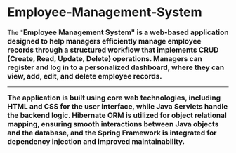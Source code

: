 # Employee-Management-System
 The "<b style="font-size:16px;">Employee Management System"<b> is a web-based application designed to help managers  efficiently manage employee records through a structured workflow that implements CRUD  (Create, Read, Update, Delete) operations. Managers can register and log in to a personalized  dashboard, where they can view, add, edit, and delete employee records. <hr>
The application is built using core web technologies, including HTML and CSS for the user interface, while Java Servlets handle the backend logic. Hibernate ORM is utilized for object relational mapping, ensuring smooth interactions between Java objects and the database, and the Spring Framework is integrated for dependency injection and improved maintainability.
